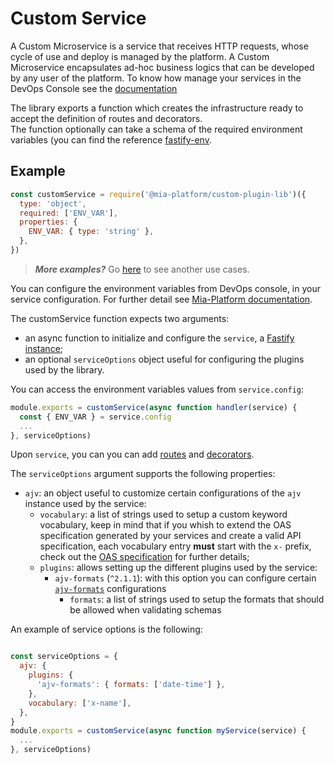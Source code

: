 # Custom Service

A Custom Microservice is a service that receives HTTP requests, whose cycle of use and deploy is managed by the platform. A Custom Microservice  encapsulates ad-hoc business logics that can be developed by any user of the platform. To know how manage your services in the DevOps Console see the [documentation](https://docs.mia-platform.eu/docs/development_suite/api-console/api-design/services)

The library exports a function which creates the infrastructure ready to accept the definition of routes and decorators.  
The function optionally can take a schema of the required environment variables (you can find the reference [fastify-env](https://github.com/fastify/fastify-env).

## Example

```js
const customService = require('@mia-platform/custom-plugin-lib')({
  type: 'object',
  required: ['ENV_VAR'],
  properties: {
    ENV_VAR: { type: 'string' },
  },
})
```

> **_More examples?_** Go [here](https://github.com/mia-platform/custom-plugin-lib/blob/master/examples/advanced/index.js) to see another use cases.

You can configure the environment variables from DevOps console, in your service configuration. For further detail see [Mia-Platform documentation](https://docs.mia-platform.eu/docs/development_suite/api-console/api-design/services#environment-variable-configuration).  

The customService function expects two arguments:

 - an async function to initialize and configure the `service`, a [Fastify instance](https://www.fastify.io/docs/latest/Server/);
 - an optional `serviceOptions` object useful for configuring the plugins used by the library.   

You can access the environment variables values from `service.config`:

```js
module.exports = customService(async function handler(service) {
  const { ENV_VAR } = service.config
  ...
}, serviceOptions)
```

Upon `service`, you can you can add [routes](./routes.md) and [decorators](./decorators.md). 

The `serviceOptions` argument supports the following properties:

  - `ajv`: an object useful to customize certain configurations of the `ajv` instance used by the service:
    - `vocabulary`: a list of strings used to setup a custom keyword vocabulary, 
    keep in mind that if you whish to extend the OAS specification generated by your services and create a valid API specification, each
    vocabulary entry **must** start with the `x-` prefix, check out the [OAS specification](https://swagger.io/docs/specification/openapi-extensions/) for further details;
    - `plugins`: allows setting up the different plugins used by the service:
      - `ajv-formats` (`^2.1.1`): with this option you can configure certain [`ajv-formats`](https://github.com/ajv-validator/ajv-formats) configurations
        - `formats`: a list of strings used to setup the formats that should be allowed when validating schemas

An example of service options is the following:

```js

const serviceOptions = {
  ajv: {
    plugins: {
      'ajv-formats': { formats: ['date-time'] },
    },
    vocabulary: ['x-name'],
  },
}
module.exports = customService(async function myService(service) {
  ...
}, serviceOptions)
```
